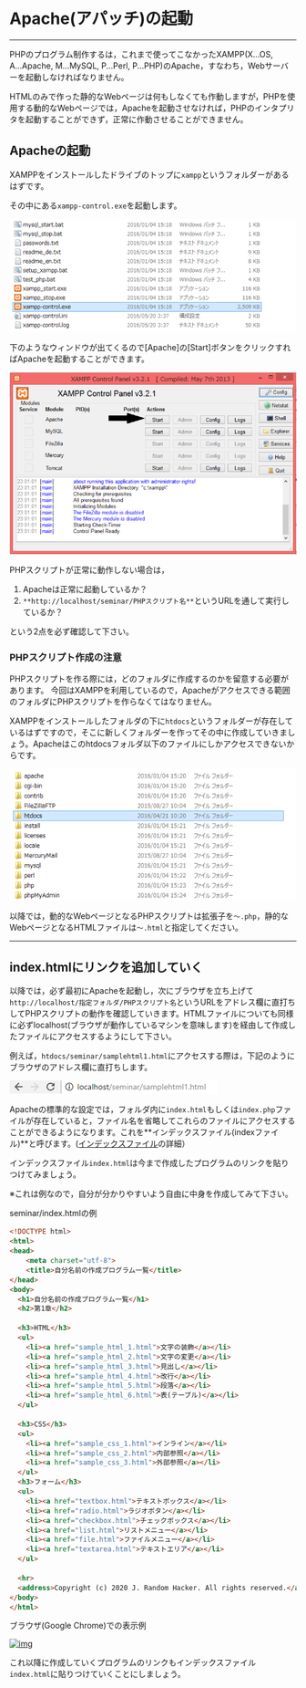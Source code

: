 # Apache(アパッチ)の起動

------

PHPのプログラム制作するは，これまで使ってこなかったXAMPP(X...OS, A...Apache, M...MySQL, P...Perl, P...PHP)のApache，すなわち，Webサーバーを起動しなければなりません。

HTMLのみで作った静的なWebページは何もしなくても作動しますが，PHPを使用する動的なWebページでは，Apacheを起動させなければ，PHPのインタプリタを起動することができず，正常に作動させることができません。

## Apacheの起動

XAMPPをインストールしたドライブのトップに`xampp`というフォルダーがあるはずです。

その中にある`xampp-control.exe`を起動します。

[![img](1_apache.assets/PHP1-1.PNG)](http://cs-tklab.na-inet.jp/phpdb/Chapter2/fig/PHP1-1.PNG)



下のようなウィンドウが出てくるので[Apache]の[Start]ボタンをクリックすればApacheを起動することができます。

[![img](1_apache.assets/PHP1-2.PNG)](http://cs-tklab.na-inet.jp/phpdb/Chapter2/fig/PHP1-2.PNG)

PHPスクリプトが正常に動作しない場合は，

1. Apacheは正常に起動しているか？
2. `**http://localhost/seminar/PHPスクリプト名**`というURLを通して実行しているか？

という2点を必ず確認して下さい。



### PHPスクリプト作成の注意

PHPスクリプトを作る際には，どのフォルダに作成するのかを留意する必要があります。 今回はXAMPPを利用しているので，Apacheがアクセスできる範囲のフォルダにPHPスクリプトを作らなくてはなりません。

XAMPPをインストールしたフォルダの下に`htdocs`というフォルダーが存在しているはずですので，そこに新しくフォルダーを作ってその中に作成していきましょう。Apacheはこのhtdocsフォルダ以下のファイルにしかアクセスできないからです。

[![img](1_apache.assets/PHP1-3.PNG)](http://cs-tklab.na-inet.jp/phpdb/Chapter2/fig/PHP1-3.PNG)

以降では，動的なWebページとなるPHPスクリプトは拡張子を`～.php`，静的なWebページとなるHTMLファイルは`～.html`と指定してください。

------

## index.htmlにリンクを追加していく

以降では，必ず最初にApacheを起動し，次にブラウザを立ち上げて`http://localhost/指定フォルダ/PHPスクリプト名`というURLをアドレス欄に直打ちしてPHPスクリプトの動作を確認していきます。HTMLファイルについても同様に必ずlocalhost(ブラウザが動作しているマシンを意味します)を経由して作成したファイルにアクセスするようにして下さい。

例えば，`htdocs/seminar/samplehtml1.html`にアクセスする際は，下記のようにブラウザのアドレス欄に直打ちします。

[![img](1_apache.assets/PHP1-4.PNG)](http://cs-tklab.na-inet.jp/phpdb/Chapter2/fig/PHP1-4.PNG)



Apacheの標準的な設定では，フォルダ内に`index.html`もしくは`index.php`ファイルが存在していると，ファイル名を省略してこれらのファイルにアクセスすることができるようになります。これを**インデックスファイル(indexファイル)**と呼びます。([インデックスファイル](http://cs-tklab.na-inet.jp/phpdb/Chapter5/system3.html#index_file)の詳細）

インデックスファイル`index.html`は今まで作成したプログラムのリンクを貼りつけてみましょう。



※これは例なので，自分が分かりやすいよう自由に中身を作成してみて下さい。

seminar/index.htmlの例

```html
<!DOCTYPE html>
<html>
<head>
    <meta charset="utf-8">
    <title>自分名前の作成プログラム一覧</title>
</head>
<body>
  <h1>自分名前の作成プログラム一覧</h1>
  <h2>第1章</h2>

  <h3>HTML</h3>
  <ul>
    <li><a href="sample_html_1.html">文字の装飾</a></li>
    <li><a href="sample_html_2.html">文字の変更</a></li>
    <li><a href="sample_html_3.html">見出し</a></li>
    <li><a href="sample_html_4.html">改行</a></li>
    <li><a href="sample_html_5.html">段落</a></li>
    <li><a href="sample_html_6.html">表(テーブル)</a></li>
  </ul>

  <h3>CSS</h3>
  <ul>
    <li><a href="sample_css_1.html">インライン</a></li>
    <li><a href="sample_css_2.html">内部参照</a></li>
    <li><a href="sample_css_3.html">外部参照</a></li>
  </ul>
  <h3>フォーム</h3>
  <ul>
    <li><a href="textbox.html">テキストボックス</a></li>
    <li><a href="radio.html">ラジオボタン</a></li>
    <li><a href="checkbox.html">チェックボックス</a></li>
    <li><a href="list.html">リストメニュー</a></li>
    <li><a href="file.html">ファイルメニュー</a></li>
    <li><a href="textarea.html">テキストエリア</a></li>
  </ul>
  
  <hr>
  <address>Copyright (c) 2020 J. Random Hacker. All rights reserved.</address>
</body>
</html>
```



ブラウザ(Google Chrome)での表示例

[![img](http://cs-tklab.na-inet.jp/phpdb/Chapter2/fig/sample_index_html_browser.png)](http://cs-tklab.na-inet.jp/phpdb/Chapter2/fig/sample_index_html_browser.png)



これ以降に作成していくプログラムのリンクもインデックスファイル`index.html`に貼りつけていくことにしましょう。

